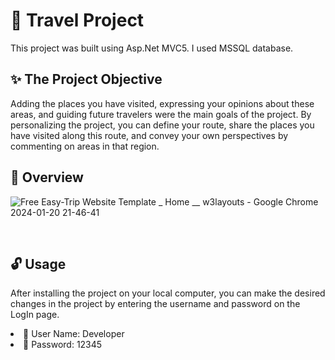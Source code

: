 # 📌 Travel Project
This project was built using Asp.Net MVC5. I used MSSQL database.

## ✨ The Project Objective
Adding the places you have visited, expressing your opinions about these areas, and guiding future travelers were the main goals of the project. By personalizing the project, you can define your route, share the places you have visited along this route, and convey your own perspectives by commenting on areas in that region.

## 👀 Overview  

![Free Easy-Trip Website Template _ Home __ w3layouts - Google Chrome 2024-01-20 21-46-41](https://github.com/Fatmaaktar/TravelTricProject/assets/106100226/4451e97e-e1db-4326-99f6-a2d16d4432fc)

<br>

## 🔓 Usage
After installing the project on your local computer, you can make the desired changes in the project by entering the username and password on the LogIn page.  
<li>🔑 User Name: Developer</li>
<li>🔑 Password: 12345</li>


